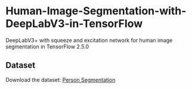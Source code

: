 # Human-Image-Segmentation-with-DeepLabV3-in-TensorFlow
DeepLabV3+ with squeeze and excitation network for human image segmentation in TensorFlow 2.5.0

## Dataset
Download the dataset: [Person Segmentation](https://www.kaggle.com/nikhilroxtomar/person-segmentation/download)

